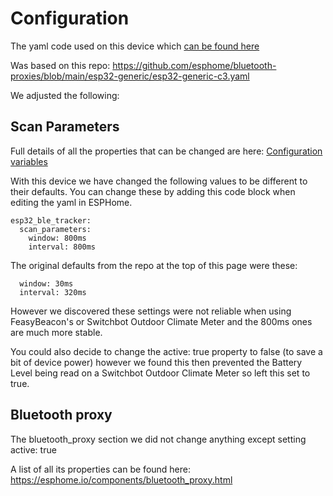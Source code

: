 # Configuration

The yaml code used on this device which
<a href="https://github.com/SmartHomeGuys/DeskUp-Pro-Controller-RJ12/blob/main/deskup-pro-controller.yaml">can be found here</a>

Was based on this repo: 
<a href="https://github.com/esphome/bluetooth-proxies/blob/main/esp32-generic/esp32-generic-c3.yaml">https://github.com/esphome/bluetooth-proxies/blob/main/esp32-generic/esp32-generic-c3.yaml</a>



We adjusted the following:

## Scan Parameters
Full details of all the properties that can be changed are here:
<a href="https://esphome.io/components/esp32_ble_tracker/#configuration-variables">Configuration variables</a>

With this device we have changed the following values to be different to their defaults. You can change these by adding this code block when editing the yaml in ESPHome.

```
esp32_ble_tracker:
  scan_parameters:
    window: 800ms
    interval: 800ms
```

The original defaults from the repo at the top of this page were these:
```
  window: 30ms
  interval: 320ms
```

However we discovered these settings were not reliable when using FeasyBeacon's or Switchbot Outdoor Climate Meter and the 800ms ones are much more stable. 

You could also decide to change the active: true property to false (to save a bit of device power) however we found this then prevented the Battery Level being read on a Switchbot Outdoor Climate Meter so left this set to true.


## Bluetooth proxy
The bluetooth_proxy section we did not change anything except setting active: true

A list of all its properties can be found here:
<a href="https://esphome.io/components/bluetooth_proxy.html">https://esphome.io/components/bluetooth_proxy.html</a>

